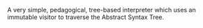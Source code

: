 A very simple, pedagogical, tree-based interpreter which uses an immutable
visitor to traverse the Abstract Syntax Tree.
